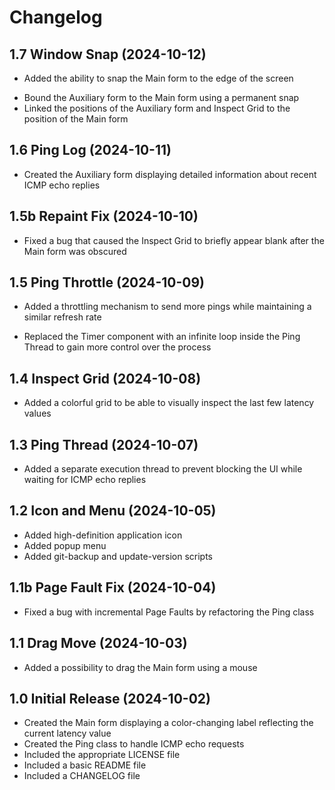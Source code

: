 # Changelog

## 1.7 Window Snap (2024-10-12)
+ Added the ability to snap the Main form to the edge of the screen
* Bound the Auxiliary form to the Main form using a permanent snap
* Linked the positions of the Auxiliary form and Inspect Grid to the position of the Main form

## 1.6 Ping Log (2024-10-11)
+ Created the Auxiliary form displaying detailed information about recent ICMP echo replies

## 1.5b Repaint Fix (2024-10-10)
- Fixed a bug that caused the Inspect Grid to briefly appear blank after the Main form was obscured

## 1.5 Ping Throttle (2024-10-09)
+ Added a throttling mechanism to send more pings while maintaining a similar refresh rate
* Replaced the Timer component with an infinite loop inside the Ping Thread to gain more control over the process

## 1.4 Inspect Grid (2024-10-08)
+ Added a colorful grid to be able to visually inspect the last few latency values

## 1.3 Ping Thread (2024-10-07)
+ Added a separate execution thread to prevent blocking the UI while waiting for ICMP echo replies

## 1.2 Icon and Menu (2024-10-05)
+ Added high-definition application icon
+ Added popup menu
+ Added git-backup and update-version scripts

## 1.1b Page Fault Fix (2024-10-04)
- Fixed a bug with incremental Page Faults by refactoring the Ping class

## 1.1 Drag Move (2024-10-03)
+ Added a possibility to drag the Main form using a mouse

## 1.0 Initial Release (2024-10-02)
+ Created the Main form displaying a color-changing label reflecting the current latency value
+ Created the Ping class to handle ICMP echo requests
+ Included the appropriate LICENSE file
+ Included a basic README file
+ Included a CHANGELOG file
